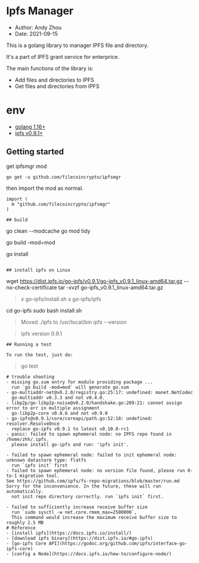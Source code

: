 # Ipfs Manager 
- Author: Andy Zhou
- Date: 2021-09-15

This is a golang library to manager IPFS file and directory.

It's a part of IPFS grant service for enterprice.

The main functions of the library is:
- Add files and directories to IPFS
- Get files and directories from IPFS

# env
- [golang 1.16+](https://golang.org/doc/install)
- [ipfs v0.9.1+](https://dist.ipfs.io/#go-ipfs)

## Getting started

get ipfsmgr mod

```
go get -u github.com/filecoincrypto/ipfsmgr
```

then import the mod  as normal.
```
import (
  m "github.com/filecoincrypto/ipfsmgr"
)

## build
```
go clean --modcache
go mod tidy

go build -mod=mod

go install
```

## install ipfs on Linux
```
wget https://dist.ipfs.io/go-ipfs/v0.9.1/go-ipfs_v0.9.1_linux-amd64.tar.gz --no-check-certificate
tar -xvzf go-ipfs_v0.9.1_linux-amd64.tar.gz

> x go-ipfs/install.sh
> x go-ipfs/ipfs

cd go-ipfs
sudo bash install.sh

> Moved ./ipfs to /usr/local/bin
ipfs --version

> ipfs version 0.9.1
```
## Running a test

To run the test, just do:

```
> go test
```
# trouble shooting
- missing go.sum entry for module providing package ...
  run `go build -mod=mod` will generate go.sum
- go-multiaddr-net@v0.2.0/registry.go:25:17: undefined: manet.NetCodec
  go-multiaddr v0.3.3 and not v0.4.0.
- libp2p/go-libp2p-noise@v0.2.0/handshake.go:209:21: cannot assign error to err in multiple assignment
  go-libp2p-core v0.8.6 and not v0.9.0
- go-ipfs@v0.9.1/core/coreapi/path.go:52:18: undefined: resolver.ResolveOnce 
  replace go-ipfs v0.9.1 to latest v0.10.0-rc1
- panic: failed to spawn ephemeral node: no IPFS repo found in /home/zhh/.ipfs.
  please install go-ipfs and run: 'ipfs init'. 

- failed to spawn ephemeral node: failed to init ephemeral node: unknown datastore type: flatfs
  run `ipfs init` first
- failed to spawn ephemeral node: no version file found, please run 0-to-1 migration tool.
See https://github.com/ipfs/fs-repo-migrations/blob/master/run.md
Sorry for the inconvenience. In the future, these will run automatically.
  not init repo directory correctly. run `ipfs init` first.

- failed to sufficiently increase receive buffer size
  run `sudo sysctl -w net.core.rmem_max=2500000`,
  This command would increase the maximum receive buffer size to roughly 2.5 MB
# Reference
- [install ipfs](https://docs.ipfs.io/install/)
- [download ipfs binary](https://dist.ipfs.io/#go-ipfs)
- [go-ipfs Core API](https://godoc.org/github.com/ipfs/interface-go-ipfs-core)
- [config a Node](https://docs.ipfs.io/how-to/configure-node/)